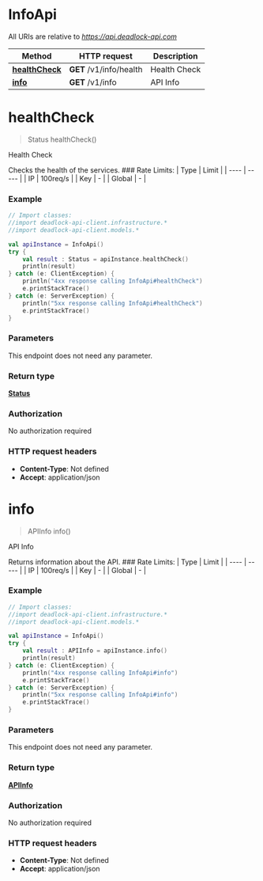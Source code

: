 # InfoApi

All URIs are relative to *https://api.deadlock-api.com*

Method | HTTP request | Description
------------- | ------------- | -------------
[**healthCheck**](InfoApi.md#healthCheck) | **GET** /v1/info/health | Health Check
[**info**](InfoApi.md#info) | **GET** /v1/info | API Info


<a id="healthCheck"></a>
# **healthCheck**
> Status healthCheck()

Health Check

 Checks the health of the services.  ### Rate Limits: | Type | Limit | | ---- | ----- | | IP | 100req/s | | Key | - | | Global | - |     

### Example
```kotlin
// Import classes:
//import deadlock-api-client.infrastructure.*
//import deadlock-api-client.models.*

val apiInstance = InfoApi()
try {
    val result : Status = apiInstance.healthCheck()
    println(result)
} catch (e: ClientException) {
    println("4xx response calling InfoApi#healthCheck")
    e.printStackTrace()
} catch (e: ServerException) {
    println("5xx response calling InfoApi#healthCheck")
    e.printStackTrace()
}
```

### Parameters
This endpoint does not need any parameter.

### Return type

[**Status**](Status.md)

### Authorization

No authorization required

### HTTP request headers

 - **Content-Type**: Not defined
 - **Accept**: application/json

<a id="info"></a>
# **info**
> APIInfo info()

API Info

 Returns information about the API.  ### Rate Limits: | Type | Limit | | ---- | ----- | | IP | 100req/s | | Key | - | | Global | - |     

### Example
```kotlin
// Import classes:
//import deadlock-api-client.infrastructure.*
//import deadlock-api-client.models.*

val apiInstance = InfoApi()
try {
    val result : APIInfo = apiInstance.info()
    println(result)
} catch (e: ClientException) {
    println("4xx response calling InfoApi#info")
    e.printStackTrace()
} catch (e: ServerException) {
    println("5xx response calling InfoApi#info")
    e.printStackTrace()
}
```

### Parameters
This endpoint does not need any parameter.

### Return type

[**APIInfo**](APIInfo.md)

### Authorization

No authorization required

### HTTP request headers

 - **Content-Type**: Not defined
 - **Accept**: application/json

